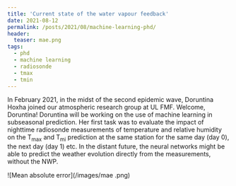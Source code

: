 ```yaml
---
title: 'Current state of the water vapour feedback'
date: 2021-08-12
permalink: /posts/2021/08/machine-learning-phd/
header:
  teaser: mae.png
tags:
  - phd
  - machine learning
  - radiosonde
  - tmax
  - tmin
---
```


In February 2021, in the midst of the second epidemic wave, Doruntina Hoxha joined our atmospheric research group at UL FMF. Welcome, Doruntina! Doruntina will be working on the use of machine learning in subseasonal prediction. Her first task was to evaluate the impact of nighttime radiosonde measurements of temperature and relative humidity on the T<sub>max</sub> and T<sub>mi</sub> prediction at the same station for the same day (day 0), the next day (day 1) etc. In the distant future, the neural networks might be able to predict the weather evolution directly from the measurements, without the NWP. 

![Mean absolute error](/images/mae .png)
